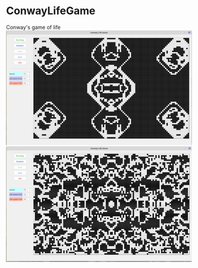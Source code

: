 # ConwayLifeGame
Conway's game of life
![](https://github.com/Liu8018/ConwayLifeGame/blob/master/interesting_patterns/2019-02-02%2011-47-53.png)
![](https://github.com/Liu8018/ConwayLifeGame/blob/master/interesting_patterns/2019-02-02%2011-48-07.png)
